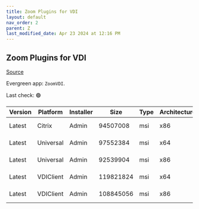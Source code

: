 ```yaml
---
title: Zoom Plugins for VDI
layout: default
nav_order: 2
parent: Z
last_modified_date: Apr 23 2024 at 12:16 PM
---
```


## Zoom Plugins for VDI

[Source](https://support.zoom.us/hc/en-us/articles/4415057249549-VDI-releases-and-downloads)

Evergreen app: `ZoomVDI`. 

Last check: 🟢

| Version | Platform  | Installer | Size      | Type | Architecture | URI                                                                                                                              |
| ------- | --------- | --------- | --------- | ---- | ------------ | -------------------------------------------------------------------------------------------------------------------------------- |
| Latest  | Citrix    | Admin     | 94507008  | msi  | x86          | [https://cdn.zoom.us/prod/vdi/ZoomCitrixHDXMediaPlugin.msi](https://cdn.zoom.us/prod/vdi/ZoomCitrixHDXMediaPlugin.msi)           |
| Latest  | Universal | Admin     | 97552384  | msi  | x64          | [https://cdn.zoom.us/prod/vdi/x64/ZoomVDIUniversalPluginx64.msi](https://cdn.zoom.us/prod/vdi/x64/ZoomVDIUniversalPluginx64.msi) |
| Latest  | Universal | Admin     | 92539904  | msi  | x86          | [https://cdn.zoom.us/prod/vdi/ZoomVDIUniversalPlugin.msi](https://cdn.zoom.us/prod/vdi/ZoomVDIUniversalPlugin.msi)               |
| Latest  | VDIClient | Admin     | 119821824 | msi  | x64          | [https://cdn.zoom.us/prod/vdi/x64/ZoomInstallerVDI.msi](https://cdn.zoom.us/prod/vdi/x64/ZoomInstallerVDI.msi)                   |
| Latest  | VDIClient | Admin     | 108845056 | msi  | x86          | [https://cdn.zoom.us/prod/vdi/ZoomInstallerVDI.msi](https://cdn.zoom.us/prod/vdi/ZoomInstallerVDI.msi)                           |
